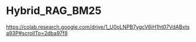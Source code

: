 # Hybrid_RAG_BM25
https://colab.research.google.com/drive/1_U0oLNPB7ygcV6iH1ht07VdABxtsa93P#scrollTo=2dba97f8
